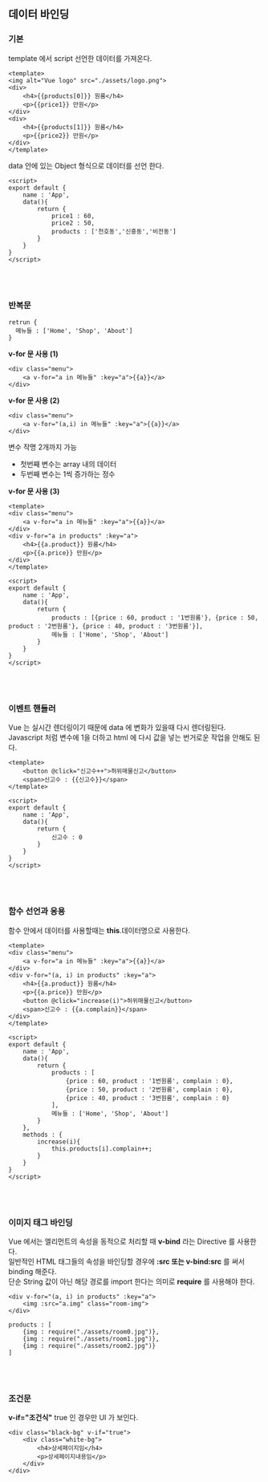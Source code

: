 ## 데이터 바인딩  
### 기본   
template 에서 script 선언한 데이터를 가져온다.
```
<template>
<img alt="Vue logo" src="./assets/logo.png">
<div>
    <h4>{{products[0]}} 원룸</h4>
    <p>{{price1}} 만원</p>
</div>
<div>
    <h4>{{products[1]}} 원룸</h4>
    <p>{{price2}} 만원</p>
</div>
</template>
```
data 안에 있는 Object 형식으로 데이터를 선언 한다.
```
<script>
export default {
    name : 'App',
    data(){
        return {
            price1 : 60,
            price2 : 50,
            products : ['천호동','신흥동','비전동']
        }
    }
}
</script>
```  
<br><br>
### 반복문  
```
retrun {
  메뉴들 : ['Home', 'Shop', 'About']
}
```
__v-for 문 사용 (1)__
```
<div class="menu">
    <a v-for="a in 메뉴들" :key="a">{{a}}</a>
</div>
```
__v-for 문 사용 (2)__
```
<div class="menu">
    <a v-for="(a,i) in 메뉴들" :key="a">{{a}}</a>
</div>
```  
변수 작명 2개까지 가능
- 첫번째 변수는 array 내의 데이터
- 두번째 변수는 1씩 증가하는 정수  

__v-for 문 사용 (3)__
```
<template>
<div class="menu">
    <a v-for="a in 메뉴들" :key="a">{{a}}</a>
</div>
<div v-for="a in products" :key="a">
    <h4>{{a.product}} 원룸</h4>
    <p>{{a.price}} 만원</p>
</div>
</template>
```
```
<script>
export default {
    name : 'App',
    data(){
        return {
            products : [{price : 60, product : '1번원룸'}, {price : 50, product : '2번원룸'}, {price : 40, product : '3번원룸'}],
            메뉴들 : ['Home', 'Shop', 'About']
        }
    }
}
</script>
```  
<br><br>
### 이벤트 핸들러  
Vue 는 실시간 렌더링이기 때문에 data 에 변화가 있을때 다시 렌더링된다.  
Javascript 처럼 변수에 1을 더하고 html 에 다시 값을 넣는 번거로운 작업을 안해도 된다.  
```
<template>
    <button @click="신고수++">허위매물신고</button>
    <span>신고수 : {{신고수}}</span>
</template>
```

```
<script>
export default {
    name : 'App',
    data(){
        return {
            신고수 : 0
        }
    }
}
</script>
```  
<br><br>
### 함수 선언과 응용
함수 안에서 데이터를 사용할때는 __this__.데이터명으로 사용한다.
```
<template>
<div class="menu">
    <a v-for="a in 메뉴들" :key="a">{{a}}</a>
</div>
<div v-for="(a, i) in products" :key="a">
    <h4>{{a.product}} 원룸</h4>
    <p>{{a.price}} 만원</p>
    <button @click="increase(i)">허위매물신고</button>
    <span>신고수 : {{a.complain}}</span>
</div>
</template>

<script>
export default {
    name : 'App',
    data(){
        return {
            products : [
                {price : 60, product : '1번원룸', complain : 0},
                {price : 50, product : '2번원룸', complain : 0},
                {price : 40, product : '3번원룸', complain : 0}
            ],
            메뉴들 : ['Home', 'Shop', 'About']
        }
    },
    methods : {
        increase(i){
            this.products[i].complain++;
        }
    }
}
</script>
```  
<br><br>
### 이미지 태그 바인딩
Vue 에서는 엘리먼트의 속성을 동적으로 처리할 때 __v-bind__ 라는 Directive 를 사용한다.  
일반적인 HTML 태그들의 속성을 바인딩할 경우에 __:src 또는 v-bind:src__ 를 써서 binding 해준다.  
단순 String 값이 아닌 해당 경로를 import 한다는 의미로 __require__ 를 사용해야 한다.  
```
<div v-for="(a, i) in products" :key="a">
    <img :src="a.img" class="room-img">
</div>
```
```
products : [
    {img : require("./assets/room0.jpg")},
    {img : require("./assets/room1.jpg")},
    {img : require("./assets/room2.jpg")}
]
```  
<br><br>
### 조건문
__v-if="조건식"__ true 인 경우만 UI 가 보인다.  
```
<div class="black-bg" v-if="true">
    <div class="white-bg">
        <h4>상세페이지임</h4>
        <p>상세페이지내용임</p>
    </div>
</div>
```


